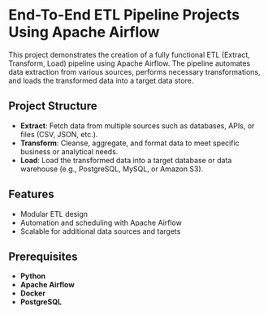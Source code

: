# End-To-End ETL Pipeline Projects Using Apache Airflow

This project demonstrates the creation of a fully functional ETL (Extract, Transform, Load) pipeline using Apache Airflow. The pipeline automates data extraction from various sources, performs necessary transformations, and loads the transformed data into a target data store.

## Project Structure

- **Extract**: Fetch data from multiple sources such as databases, APIs, or files (CSV, JSON, etc.).
- **Transform**: Cleanse, aggregate, and format data to meet specific business or analytical needs.
- **Load**: Load the transformed data into a target database or data warehouse (e.g., PostgreSQL, MySQL, or Amazon S3).

## Features

- Modular ETL design
- Automation and scheduling with Apache Airflow
- Scalable for additional data sources and targets

## Prerequisites

- **Python**
- **Apache Airflow**
- **Docker** 
- **PostgreSQL** 
